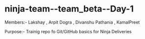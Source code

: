 # ninja-team--team_beta--Day-1

Members:- Lakshay , Arpit Dogra , Divanshu Pathania , KamalPreet 

Purpose:- Trainig repo fo Git/GitHub basics for Ninja Deliveries
